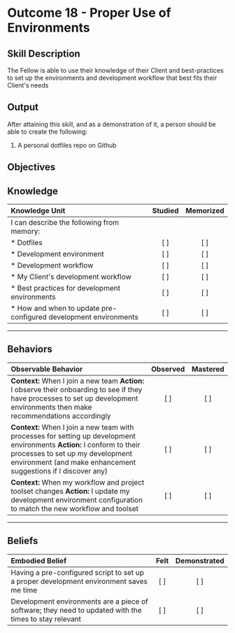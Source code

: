 # Outcome 18 - Proper Use of Environments

**Skill Description**
----------
The Fellow is able to use their knowledge of their Client and best-practices to set up the environments and development workflow that best fits their Client's needs

**Output**
----------
After attaining this skill, and as a demonstration of it, a person should be able to create the following:

1. A personal dotfiles repo on Github


**Objectives**
----------
## **Knowledge**


| Knowledge Unit   |      Studied      | Memorized |
|:-------------|:------------------:|:--------:|
| I can describe the following from memory: | | |
| * Dotfiles | [ ] | [ ]  |
| * Development environment     | [ ] | [ ]  |
| * Development workflow     | [ ] | [ ]  |
| * My Client's development workflow     | [ ] | [ ]  |
| * Best practices for development environments     | [ ] | [ ]  |
| * How and when to update pre-configured development environments     | [ ] | [ ]  |


----------


## **Behaviors**

| Observable Behavior   |      Observed      | Mastered |
|:-------------|:------------------:|:--------:|
| **Context:** When I join a new team **Action:** I observe their onboarding to see if they have processes to set up development environments then make recommendations accordingly | [ ] | [ ]  |
| **Context:** When I join a new team with processes for setting up development environments **Action:** I conform to their processes to set up my development environment (and make enhancement suggestions if I discover any) | [ ] | [ ]  |
| **Context:** When my workflow and project toolset changes **Action:** I update my development environment configuration to match the new workflow and toolset | [ ] | [ ]  |



----------


## **Beliefs**


| Embodied Belief   |      Felt      | Demonstrated |
|:-------------|:------------------:|:--------:|
| Having a pre-configured script to set up a proper development environment saves me time | [ ] | [ ]  |
| Development environments are a piece of software; they need to updated with the times to stay relevant | [ ] | [ ]  |

